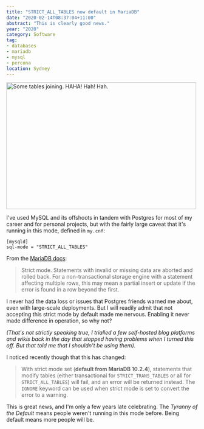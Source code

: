 ```yaml
---
title: "STRICT_ALL_TABLES now default in MariaDB"
date: "2020-02-14T08:37:04+11:00"
abstract: "This is clearly good news."
year: "2020"
category: Software
tag:
- databases
- mariadb
- mysql
- percona
location: Sydney
---
```

<p><img src="https://rubenerd.com/files/2020/photo-table-join@1x.jpg" srcset="https://rubenerd.com/files/2020/photo-table-join@1x.jpg 1x, https://rubenerd.com/files/2020/photo-table-join@2x.jpg 2x" alt="Some tables joining. HAHA! Hah! Hah." style="width:500px; height:333px;" /></p>

I've used MySQL and its offshoots in tandem with Postgres for most of my career and for personal projects, but with the fairly large caveat that it's running in this mode, defined in `my.cnf`:

    [mysqld]
    sql-mode = "STRICT_ALL_TABLES"

From the [MariaDB docs](https://mariadb.com/kb/en/sql-mode/):

> Strict mode. Statements with invalid or missing data are aborted and rolled back. For a non-transactional storage engine with a statement affecting multiple rows, this may mean a partial insert or update if the error is found in a row beyond the first.

I never had the data loss or issues that Postgres friends warned me about, even with large-scale deployments. But I will readily admit that not accepting this strict mode by default made me nervous. Enabling it never made difference in operation, so why not?

*(That's not strictly speaking true, I trialled a few self-hosted blog platforms and wikis back in the day that stopped having problems when I turned this off. But that told me that I shouldn't be using them).*

I noticed recently though that this has changed:

> With strict mode set (**default from MariaDB 10.2.4**), statements that modify tables (either transactional for `STRICT_TRANS_TABLES` or all for `STRICT_ALL_TABLES`) will fail, and an error will be returned instead. The `IGNORE` keyword can be used when strict mode is set to convert the error to a warning.

This is great news, and I'm only a few years late celebrating. The *Tyranny of the Default* means people weren't running in this mode before. Being default means more people will be.

